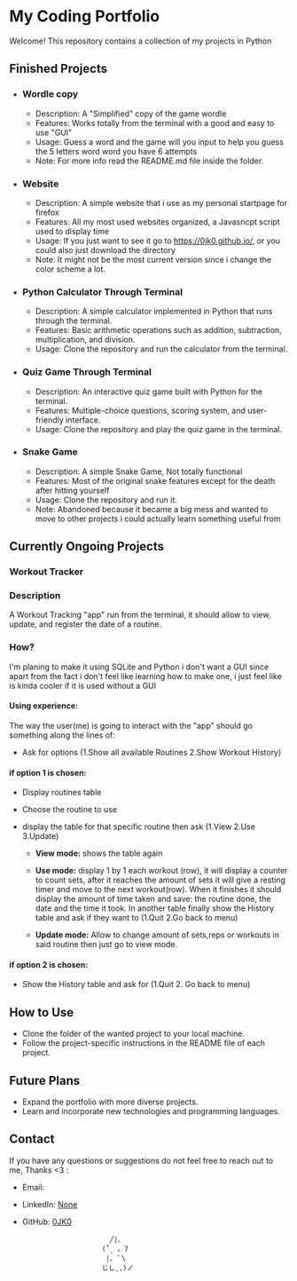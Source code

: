 # My Coding Portfolio

Welcome! This repository contains a collection of my projects in Python

## Finished Projects

- ### Wordle copy
	- Description: A "Simplified" copy of the game wordle
	- Features: Works totally from the terminal with a good and easy to use "GUI"
	- Usage: Guess a word and the game will you input to help you guess the 5 letters word word you have 6 attempts
	- Note: For more info read the README.md file inside the folder.

- ### Website
	- Description: A simple website that i use as my personal startpage for firefox
	- Features: All my most used websites organized, a Javasricpt script used to display time
	- Usage: If you just want to see it go to https://0jk0.github.io/, or you could also just download the directory
	- Note: It might not be the most current version since i change the color scheme a lot.
 
- ### Python Calculator Through Terminal
	- Description: A simple calculator implemented in Python that runs through the terminal.
	- Features: Basic arithmetic operations such as addition, subtraction, multiplication, and division.
	- Usage: Clone the repository and run the calculator from the terminal.

- ### Quiz Game Through Terminal
	- Description: An interactive quiz game built with Python for the terminal.
	- Features: Multiple-choice questions, scoring system, and user-friendly interface.
	- Usage: Clone the repository and play the quiz game in the terminal.

- ### Snake Game
	- Description: A simple Snake Game, Not totally functional
	- Features: Most of the original snake features except for the death after hitting yourself
	- Usage: Clone the repository and run it.
	- Note: Abandoned because it became a big mess and wanted to move to other projects i could actually learn something useful from

## Currently Ongoing Projects


### Workout Tracker

### Description

A Workout Tracking "app" run from the terminal, it should allow to view, update, and register the date of a routine.

### How?

I'm planing to make it using SQLite and Python i don't want a GUI since apart from the fact i don't feel like learning how to make one, i just feel like is kinda cooler if it is used without a GUI

#### Using experience:

The way the user(me) is going to interact with the "app" should go something along the lines of:

- Ask for options (1.Show all available Routines 2.Show Workout History)

#### if option 1 is chosen:

- Display routines table

- Choose the routine to use

- display the table for that specific routine then ask (1.View 2.Use 3.Update)
	
    - **View mode:** shows the table again
    
    - **Use mode:** display 1 by 1 each workout (row), it will display a counter to count sets, after it reaches the amount of sets it will give a resting timer and move to the next workout(row). When it finishes it should display the amount of time taken and save: the routine done, the date and the time it took. In another table finally show the History table and ask if they want to (1.Quit 2.Go back to menu)
	
	- **Update mode:** Allow to change amount of sets,reps or workouts in said routine then just go to view mode.


#### if option 2 is chosen:

- Show the History table and ask for (1.Quit 2. Go back to menu)


## How to Use
- Clone the folder of the wanted project to your local machine.
- Follow the project-specific instructions in the README file of each project.

## Future Plans
- Expand the portfolio with more diverse projects.
- Learn and incorporate new technologies and programming languages.

## Contact
If you have any questions or suggestions do not feel free to reach out to me, Thanks <3 :
- Email: 
- LinkedIn: [None](https://www.linkedin.com/in/yourusername/)
- GitHub: [0JK0](https://github.com/0JK0)


                            ╱|、
                          (˚ˎ 。7  
                           |、˜〵          
                          じしˍ,)ノ

